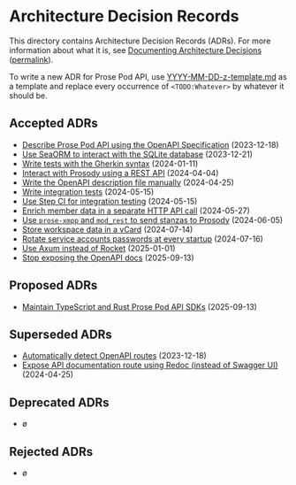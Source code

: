 # Architecture Decision Records

This directory contains Architecture Decision Records (ADRs).
For more information about what it is, see [Documenting Architecture Decisions][adr]
([permalink][adr-permalink]).

To write a new ADR for Prose Pod API, use [YYYY-MM-DD-z-template.md](./YYYY-MM-DD-z-template.md)
as a template and replace every occurrence of `<TODO:Whatever>` by whatever it should be.

## Accepted ADRs

- [Describe Prose Pod API using the OpenAPI Specification](./2023-12-18-a-describe-with-openapi.md) (2023-12-18)
- [Use SeaORM to interact with the SQLite database](./2023-12-21-a-use-sea-orm.md) (2023-12-21)
- [Write tests with the Gherkin syntax](./2024-01-11-a-write-tests-in-gherkin.md) (2024-01-11)
- [Interact with Prosody using a REST API](./2024-04-04-a-prosody-rest-api.md) (2024-04-04)
- [Write the OpenAPI description file manually](./2024-04-25-a-write-openapi-manually.md) (2024-04-25)
- [Write integration tests](./2024-05-15-a-integration-testing.md) (2024-05-15)
- [Use Step CI for integration testing](./2024-05-15-b-step-ci-for-integration-testing.md) (2024-05-15)
- [Enrich member data in a separate HTTP API call](./2024-05-27-a-lazily-enriching-member-data.md) (2024-05-27)
- [Use `prose-xmpp` and `mod_rest` to send stanzas to Prosody](./2024-06-05-a-prose-xmpp-and-mod_rest-to-send-stanzas.md) (2024-06-05)
- [Store workspace data in a vCard](./2024-07-14-a-store-workspace-data-in-xmpp-vcard.md) (2024-07-14)
- [Rotate service accounts passwords at every startup](./2024-07-16-a-rotate-service-passwords.md) (2024-07-16)
- [Use Axum instead of Rocket](./2025-01-01-a-use-axum-instead-of-rocket.md) (2025-01-01)
- [Stop exposing the OpenAPI docs](./2025-09-13-a-stop-exposing-openapi-docs.md) (2025-09-13)

## Proposed ADRs

- [Maintain TypeScript and Rust Prose Pod API SDKs](2025-09-13-b-prose-pod-api-sdks.md) (2025-09-13)

## Superseded ADRs

- [Automatically detect OpenAPI routes](./2023-12-18-b-auto-detect-openapi-routes.md) (2023-12-18)
- [Expose API documentation route using Redoc (instead of Swagger UI)](./2024-04-25-b-use-redoc-instead-of-swagger-ui.md) (2024-04-25)

## Deprecated ADRs

- ø

## Rejected ADRs

- ø

[adr]: https://cognitect.com/blog/2011/11/15/documenting-architecture-decisions "Documenting Architecture Decisions | Cognitect"
[adr-permalink]: https://web.archive.org/web/20240104230549/https://cognitect.com/blog/2011/11/15/documenting-architecture-decisions "Documenting Architecture Decisions | Wayback Machine"
